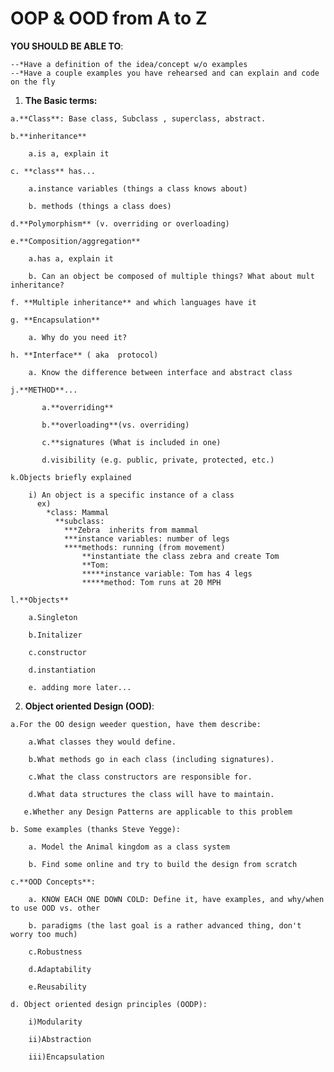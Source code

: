 # OOP & OOD from A to Z 

  **YOU SHOULD BE ABLE TO**:
    
    --*Have a definition of the idea/concept w/o examples
    --*Have a couple examples you have rehearsed and can explain and code on the fly 
  
  1. **The Basic terms:**
  
    a.**Class**: Base class, Subclass , superclass, abstract.
      
    b.**inheritance**
      
        a.is a, explain it
      
    c. **class** has...
      
        a.instance variables (things a class knows about)
      
        b. methods (things a class does)
      
    d.**Polymorphism** (v. overriding or overloading)
      
    e.**Composition/aggregation**
      
        a.has a, explain it
      
        b. Can an object be composed of multiple things? What about mult inheritance?
      
    f. **Multiple inheritance** and which languages have it
      
    g. **Encapsulation**
      
        a. Why do you need it?
      
    h. **Interface** ( aka  protocol)
      
        a. Know the difference between interface and abstract class
      
    j.**METHOD**...
           
           a.**overriding**
           
           b.**overloading**(vs. overriding)
          
           c.**signatures (What is included in one)
           
           d.visibility (e.g. public, private, protected, etc.)
      
    k.Objects briefly explained
      
        i) An object is a specific instance of a class
          ex) 
            *class: Mammal
              **subclass: 
                ***Zebra  inherits from mammal
                ***instance variables: number of legs 
                ****methods: running (from movement)
                    **instantiate the class zebra and create Tom
                    **Tom: 
                    *****instance variable: Tom has 4 legs
                    *****method: Tom runs at 20 MPH
     
    l.**Objects**
      
        a.Singleton
      
        b.Initalizer
      
        c.constructor
      
        d.instantiation

        e. adding more later...

  2. **Object oriented Design (OOD)**:
    
    a.For the OO design weeder question, have them describe:
       
        a.What classes they would define.
       
        b.What methods go in each class (including signatures).
       
        c.What the class constructors are responsible for.
       
        d.What data structures the class will have to maintain.
       
       e.Whether any Design Patterns are applicable to this problem
    
    b. Some examples (thanks Steve Yegge):
    
        a. Model the Animal kingdom as a class system
      
        b. Find some online and try to build the design from scratch
    
    c.**OOD Concepts**:
    
        a. KNOW EACH ONE DOWN COLD: Define it, have examples, and why/when to use OOD vs. other 
      
        b. paradigms (the last goal is a rather advanced thing, don't worry too much)
      
        c.Robustness
      
        d.Adaptability
      
        e.Reusability
    
    d. Object oriented design principles (OODP):
    
        i)Modularity
        
        ii)Abstraction
      
        iii)Encapsulation 

